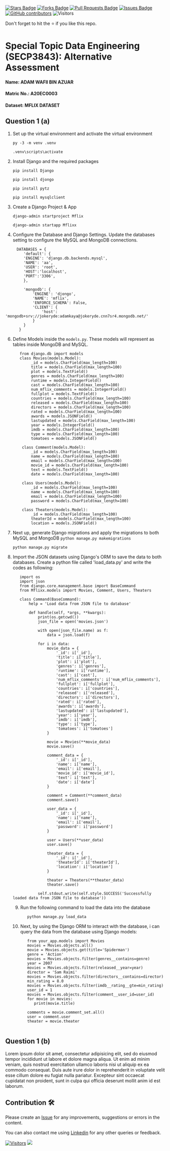 <a href="https://github.com/drshahizan/SECP3843/stargazers"><img src="https://img.shields.io/github/stars/drshahizan/SECP3843" alt="Stars Badge"/></a>
<a href="https://github.com/drshahizan/SECP3843/network/members"><img src="https://img.shields.io/github/forks/drshahizan/SECP3843" alt="Forks Badge"/></a>
<a href="https://github.com/drshahizan/SECP3843/pulls"><img src="https://img.shields.io/github/issues-pr/drshahizan/SECP3843" alt="Pull Requests Badge"/></a>
<a href="https://github.com/drshahizan/SECP3843/issues"><img src="https://img.shields.io/github/issues/drshahizan/SECP3843" alt="Issues Badge"/></a>
<a href="https://github.com/drshahizan/SECP3843/graphs/contributors"><img alt="GitHub contributors" src="https://img.shields.io/github/contributors/drshahizan/SECP3843?color=2b9348"></a>
![Visitors](https://api.visitorbadge.io/api/visitors?path=https%3A%2F%2Fgithub.com%2Fdrshahizan%2FSECP3843&labelColor=%23d9e3f0&countColor=%23697689&style=flat)

Don't forget to hit the :star: if you like this repo.

# Special Topic Data Engineering (SECP3843): Alternative Assessment

#### Name: ADAM WAFII BIN AZUAR

#### Matric No.: A20EC0003

#### Dataset: MFLIX DATASET

## Question 1 (a)

1. Set up the virtual environment and activate the virtual environment
   
   ``` py -3 -m venv .venv ```
   
   ```.venv\scripts\activate ```

2. Install Django and the required packages

   ``` pip install Django ```
   
   ``` pip install djongo ```

   ``` pip install pytz ```

   ``` pip install mysqlclient ```

4. Create a Django Project & App

   ``` django-admin startproject Mflix ```
   
   ``` django-admin startapp Mflixx ```

6. Configure the Database and Django Settings. Update the databases setting to configure the MySQL and MongoDB connections.

```
     DATABASES = {
        'default': {
		'ENGINE': 'django.db.backends.mysql',
		'NAME': 'aa',
		'USER': 'root',
		'HOST':'localhost',
		'PORT':'3306',
	    },

        'mongodb': {
            'ENGINE': 'djongo',
            'NAME': 'mflix',
            'ENFORCE_SCHEMA': False,
            'CLIENT': {
                'host': 'mongodb+srv://jokeryde:adamkaya@jokeryde.cnn7sr4.mongodb.net/'
            }  
        }
      }
```

  6. Define Models inside the `models.py`. These models will represent as tables inside MongoDB and MySQL.
     ```
        from django.db import models
        class Movies(models.Model):
             _id = models.CharField(max_length=100)
             title = models.CharField(max_length=100)
             plot = models.TextField()
             genres = models.CharField(max_length=100)
             runtime = models.IntegerField()
             cast = models.CharField(max_length=100)
             num_mflix_comments = models.IntegerField()
             fullplot = models.TextField()
             countries = models.CharField(max_length=100)
             released = models.CharField(max_length=100)
             directors = models.CharField(max_length=100)
             rated = models.CharField(max_length=100)
             awards = models.JSONField()
             lastupdated = models.CharField(max_length=100)
             year = models.IntegerField()
             imdb = models.CharField(max_length=100)
             type = models.CharField(max_length=100)
             tomatoes = models.JSONField()
          
         class Comment(models.Model):
             _id = models.CharField(max_length=100)
             name = models.CharField(max_length=100)
             email = models.CharField(max_length=100)
             movie_id = models.CharField(max_length=100)
             text = models.TextField()
             date = models.CharField(max_length=100)
      
         class Users(models.Model):
             _id = models.CharField(max_length=100)
             name = models.CharField(max_length=100)
             email = models.CharField(max_length=100)
             password = models.CharField(max_length=100)
      
         class Theaters(models.Model):
             _id = models.CharField(max_length=100)
             theaterId = models.CharField(max_length=100)
             location = models.JSONField()
      ```

7. Next up, generate Django migrations and apply the migrations to both MySQL and MongoDB
   ``` python manage.py makemigrations ```

   ``` python manage.py migrate ```

8. Import the JSON datasets using Django's ORM to save the data to both databases. Create a python file called 'load_data.py' and write the codes as            following:
   ```
      import os
      import json
      from django.core.management.base import BaseCommand
      from Mflixx.models import Movies, Comment, Users, Theaters
      
      class Command(BaseCommand):
          help = 'Load data from JSON file to database'
      
          def handle(self, *args, **kwargs):
              print(os.getcwd())
              json_file = open('movies.json')
      
              with open(json_file.name) as f:
                  data = json.load(f)
      
              for i in data:
                  movie_data = {
                      '_id': i['_id'],
                      'title': i['title'],
                      'plot': i['plot'],
                      'genres': i['genres'],
                      'runtime': i['runtime'],
                      'cast': i['cast'],
                      'num_mflix_comments': i['num_mflix_comments'],
                      'fullplot': i['fullplot'],
                      'countries': i['countries'],
                      'released': i['released'],
                      'directors': i['directors'],
                      'rated': i['rated'],
                      'awards': i['awards'],
                      'lastupdated': i['lastupdated'],
                      'year': i['year'],
                      'imdb': i['imdb'],
                      'type': i['type'],
                      'tomatoes': i['tomatoes']
                  }
      
                  movie = Movies(**movie_data)
                  movie.save()
      
                  comment_data = {
                      '_id': i['_id'],
                      'name': i['name'],
                      'email': i['email'],
                      'movie_id': i['movie_id'],
                      'text': i['text'],
                      'date': i['date']
                  }
      
                  comment = Comment(**comment_data)
                  comment.save()
      
                  user_data = {
                      '_id': i['_id'],
                      'name': i['name'],
                      'email': i['email'],
                      'password': i['password']
                  }
      
                  user = Users(**user_data)
                  user.save()
      
                  theater_data = {
                      '_id': i['_id'],
                      'theaterId': i['theaterId'],
                      'location': i['location']
                  }
      
                  theater = Theaters(**theater_data)
                  theater.save()
      
              self.stdout.write(self.style.SUCCESS('Successfully loaded data from JSON file to database'))
   ```

   9. Run the following command to load the data into the database
      ```
         python manage.py load_data

      ```

   10. Next, by using the Django ORM to interact with the database, i can query the data from the database using Django models:
       ```
          from your_app.models import Movies
          movies = Movies.objects.all()      
          movie = Movies.objects.get(title='Spiderman')       
          genre = 'Action'
          movies = Movies.objects.filter(genres__contains=genre)       
          year = 2007
          movies = Movies.objects.filter(released__year=year)
          director = 'Sam Raimi'
          movies = Movies.objects.filter(directors__contains=director)
          min_rating = 8.0
          movies = Movies.objects.filter(imdb__rating__gte=min_rating)
          user_id = 1
          movies = Movies.objects.filter(comment__user_id=user_id)
          for movie in movies:
             print(movie.title)
            
          comments = movie.comment_set.all()  
          user = comment.user  
          theater = movie.theater  
      ```

## Question 1 (b)

Lorem ipsum dolor sit amet, consectetur adipisicing elit, sed do eiusmod tempor incididunt ut labore et dolore magna aliqua. Ut enim ad minim veniam, quis nostrud exercitation ullamco laboris nisi ut aliquip ex ea commodo consequat. Duis aute irure dolor in reprehenderit in voluptate velit esse cillum dolore eu fugiat nulla pariatur. Excepteur sint occaecat cupidatat non proident, sunt in culpa qui officia deserunt mollit anim id est laborum.

## Contribution 🛠️

Please create an [Issue](https://github.com/drshahizan/special-topic-data-engineering/issues) for any improvements, suggestions or errors in the content.

You can also contact me using [Linkedin](https://www.linkedin.com/in/drshahizan/) for any other queries or feedback.

[![Visitors](https://api.visitorbadge.io/api/visitors?path=https%3A%2F%2Fgithub.com%2Fdrshahizan&labelColor=%23697689&countColor=%23555555&style=plastic)](https://visitorbadge.io/status?path=https%3A%2F%2Fgithub.com%2Fdrshahizan)
![](https://hit.yhype.me/github/profile?user_id=81284918)
